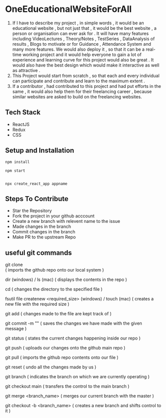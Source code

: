 # OneEducationalWebsiteForAll
1) If I have to describe my project , in simple words , it would be an educational website , but not just that  , it would be the best website , a person or organisation can ever ask for . It will have many features  including VideoLectures , Theory/Notes , TestSeries , DataAnalysis of results , Blogs to motivate or for Guidance  , Attendance System and many more features. We would also deploy it , so that it can be a real-time working  project and it would help everyone to gain a lot of experience and learning curve for this project would also be  great . It would also have the best design which would make it interactive as well as attractive .
2) This Project would start from scratch , so that each and every individual can participate and contribute and learn to the maximum extent .
3) If a contributor , had contributed to this project and had put efforts in the same , it would also help them for their freelancing career , because similar websites are asked to build on the freelancing websites.

## Tech Stack

- ReactJS
- Redux
- CSS

## Setup and Installation

```
npm install
```   

```
npm start
```   

```

npx create_react_app appname
``` 

## Steps To Contribute
- Star the Repository 
- Fork the project in your github acccount
- Create a new branch with relevent name to the issue
- Made changes in the branch
- Commit changes in the branch
- Make PR to the upstream Repo

## useful git commands
git clone <url>        
( imports the github repo onto our local system )

dir  (windows) / ls (mac)
( displays the contents in the repo )

cd <filename>
( changes the directory to the specified file )

fsutil file createnew <filename> <required_size> (windows)   / touch <filename> (mac)
( creates a new file with the required size )

git add <filename>
( changes made to the file are kept track of )

git commit -m "<message>"
( saves the changes we have made with the given message )

git status
( states the current changes happening inside our repo )

git push
( uploads our changes onto the github main repo )

git pull
( imports the github repo contents onto our file )

git reset
( undo all the changes made by us )

git branch
( indicates the branch on which we are currently operating )

git checkout main
( transfers the control to the main branch )

git merge <branch_name>
( merges our current branch with the master )

git checkout -b <branch_name>
( creates a new branch and shifts control to it )


